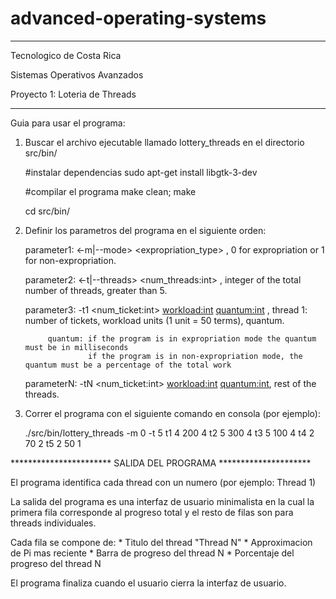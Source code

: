 # advanced-operating-systems

*****************************************************

Tecnologico de Costa Rica

Sistemas Operativos Avanzados

Proyecto 1: Loteria de Threads

*****************************************************


Guia para usar el programa:

1. Buscar el archivo ejecutable llamado lottery_threads en el directorio src/bin/
	
	#instalar dependencias
	sudo apt-get install libgtk-3-dev
	
	#compilar el programa
	make clean; make

	cd src/bin/

2. Definir los parametros del programa en el siguiente orden:

	parameter1: <-m|--mode> <expropriation_type> , 0 for expropriation or 1 for non-expropriation.
	
	parameter2: <-t|--threads> <num_threads:int> , integer of the total number of threads, greater than 5.
	
	parameter3: -t1 <num_ticket:int> <workload:int> <quantum:int> , thread 1: number of tickets, workload units (1 unit = 50 terms), quantum.
	
			quantum: if the program is in expropriation mode the quantum must be in milliseconds
					 if the program is in non-expropriation mode, the quantum must be a percentage of the total work
					 
	parameterN: -tN <num_ticket:int> <workload:int> <quantum:int>, rest of the threads. 
	
	
3. Correr el programa con el siguiente comando en consola (por ejemplo):
	
	./src/bin/lottery_threads -m 0 -t 5 t1 4 200 4  t2 5 300 4 t3 5 100 4 t4 2 70 2 t5 2 50 1
	
	
*********************** SALIDA DEL PROGRAMA *********************

El programa identifica cada thread con un numero (por ejemplo: Thread 1)

La salida del programa es una interfaz de usuario minimalista en la cual la primera fila corresponde al progreso total y el resto de filas son para threads individuales.

Cada fila se compone de:
	* Titulo del thread "Thread N"
	* Approximacion de Pi mas reciente
	* Barra de progreso del thread N
	* Porcentaje del progreso del thread N

El programa finaliza cuando el usuario cierra la interfaz de usuario.



